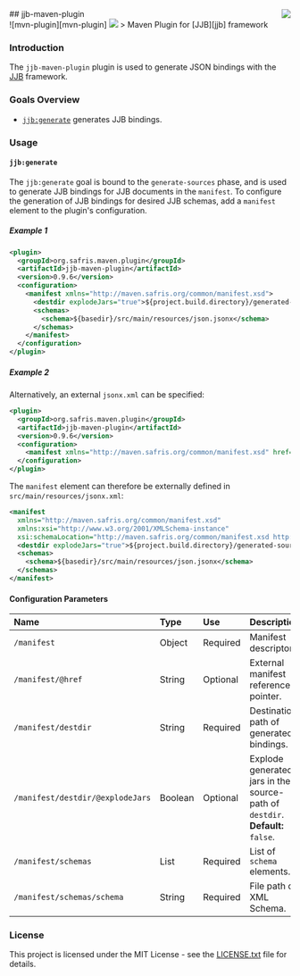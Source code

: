 <img src="https://www.cohesionfirst.org/logo.png" align="right"/>
## jjb-maven-plugin<br>![mvn-plugin][mvn-plugin] <a href="https://www.cohesionfirst.org/"><img src="https://img.shields.io/badge/CohesionFirst%E2%84%A2--blue.svg"></a>
> Maven Plugin for [JJB][jjb] framework

### Introduction

The `jjb-maven-plugin` plugin is used to generate JSON bindings with the [JJB][jjb] framework.

### Goals Overview

* [`jjb:generate`](#jjbgenerate) generates JJB bindings.

### Usage

#### `jjb:generate`

The `jjb:generate` goal is bound to the `generate-sources` phase, and is used to generate JJB bindings for JJB documents in the `manifest`. To configure the generation of JJB bindings for desired JJB schemas, add a `manifest` element to the plugin's configuration.

##### Example 1

```xml
<plugin>
  <groupId>org.safris.maven.plugin</groupId>
  <artifactId>jjb-maven-plugin</artifactId>
  <version>0.9.6</version>
  <configuration>
    <manifest xmlns="http://maven.safris.org/common/manifest.xsd">
      <destdir explodeJars="true">${project.build.directory}/generated-sources/jjb</destdir>
      <schemas>
        <schema>${basedir}/src/main/resources/json.jsonx</schema>
      </schemas>
    </manifest>
  </configuration>
</plugin>
```

##### Example 2

Alternatively, an external `jsonx.xml` can be specified:

```xml
<plugin>
  <groupId>org.safris.maven.plugin</groupId>
  <artifactId>jjb-maven-plugin</artifactId>
  <version>0.9.6</version>
  <configuration>
    <manifest xmlns="http://maven.safris.org/common/manifest.xsd" href="${basedir}/src/main/resources/jsonx.xml"/>
  </configuration>
</plugin>
```

The `manifest` element can therefore be externally defined in `src/main/resources/jsonx.xml`:

```xml
<manifest
  xmlns="http://maven.safris.org/common/manifest.xsd"
  xmlns:xsi="http://www.w3.org/2001/XMLSchema-instance"
  xsi:schemaLocation="http://maven.safris.org/common/manifest.xsd http://maven.safris.org/common/manifest.xsd">
  <destdir explodeJars="true">${project.build.directory}/generated-sources/jjb</destdir>
  <schemas>
    <schema>${basedir}/src/main/resources/json.jsonx</schema>
  </schemas>
</manifest>
```

#### Configuration Parameters

| Name                             | Type    | Use      | Description                                                                   |
|:---------------------------------|:--------|:---------|:------------------------------------------------------------------------------|
| `/manifest`                      | Object  | Required | Manifest descriptor.                                                          |
| `/manifest/@href`                | String  | Optional | External manifest reference pointer.                                          |
| `/manifest/destdir`              | String  | Required | Destination path of generated bindings.                                       |
| `/manifest/destdir/@explodeJars` | Boolean | Optional | Explode generated jars in the source-path of `destdir`. **Default:** `false`. |
| `/manifest/schemas`              | List    | Required | List of `schema` elements.                                                    |
| `/manifest/schemas/schema`       | String  | Required | File path of XML Schema.                                                      |

### License

This project is licensed under the MIT License - see the [LICENSE.txt](LICENSE.txt) file for details.

[mvn-plugin]: https://img.shields.io/badge/mvn-plugin-lightgrey.svg
[jjb]: https://github.com/SevaSafris/jjb